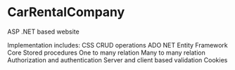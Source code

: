 # CarRentalCompany
ASP .NET based website

Implementation includes:
CSS
CRUD operations
ADO NET
Entity Framework Core
Stored procedures
One to many relation
Many to many relation
Authorization and authentication
Server and client based validation
Cookies
